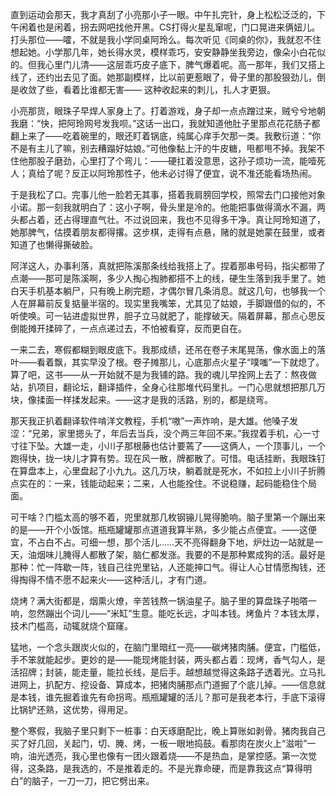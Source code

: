 直到运动会那天，我才真刮了小亮那小子一眼。中午扎完针，身上松松泛泛的，下午闲着也是闲着，拐去网吧找他开黑。CS打得火星乱窜呢，门口晃进来俩妞儿。打头那位——嚯，不就是我小学同桌阿玲么。每次听见《同桌的你》，我就忍不住想起她。小学那几年，她长得水灵，模样乖巧，安安静静坐我旁边，像朵小白花似的。但我心里门儿清——这层乖巧皮子底下，脾气爆着呢。高一那年，我们又搭上线了，还约出去见了面。她那副模样，比以前更惹眼了，骨子里的那股狠劲儿，倒是收敛了些，看着比谁都无害—— 这种收起来的刺儿，扎人才更狠。

小亮那货，眼珠子早焊人家身上了。打着游戏，身子却一点点蹭过来，贼兮兮地朝我磨：“快，把阿玲网号发我呗。”这话一出口，我就知道他肚子里那点花花肠子都翻上来了——吃着碗里的，眼还盯着锅底，纯属心痒手欠那一类。我敷衍道：“你不是有主儿了嘛，别去糟蹋好姑娘。”可他像黏上汗的牛皮糖，甩都甩不掉。我架不住他那股子磨劲，心里打了个弯儿：——硬扛着没意思，这孙子烦功一流，能噎死人；真给了呢？反正以阿玲那性子，他未必讨得了便宜，说不准还能看场热闹。

于是我松了口。完事儿他一脸若无其事，搭着我肩膀回学校，照常去门口接他对象小诺。那一刻我就明白了：这小子啊，骨头里是冷的。他能把事做得滴水不漏，两头都占着，还占得理直气壮。不过说回来，我也不见得多干净。真让阿玲知道了，她那脾气，估摸着朋友都得撂。这步棋，走得有点悬，赌的就是她蒙在鼓里，或者知道了也懒得撕破脸。

阿洋这人，办事利落，真就把陈溪那条线给我搭上了。捏着那串号码，指尖都带了点潮——那可是陈溪啊，多少人掏心掏肺都搭不上的线，硬生生落到我手里了。她白天手机基本躺尸，只有晚上刷完题，才偶尔冒几条消息。就这几句，也够我一个人在屏幕前反复掂量半宿的。现实里我嘴笨，尤其见了姑娘，手脚跟借的似的，不听使唤。可一钻进虚拟世界，胆子立马就肥了，能撑破天。隔着屏幕，那点心思反倒能摊开揉碎了，一点点递过去，不怕被看穿，反而更自在。

一来二去，寒假都糊到眼皮底下。我那成绩，还吊在卷子末尾晃荡，像水面上的落叶——看着飘，其实早没了根。卷子摊那儿，心底那点火星子“噗嗤”一下就熄了。算了吧，这书——从一开始就不是为我铺的路。我的魂儿早拴网上去了：熬夜做站，扒项目，翻论坛，翻译插件，全身心往那堆代码里扎。一门心思就想把那几万块，像揉面一样揉发起来。——这才是我的活路，别的，都是绕弯。

那天我正扒着翻译软件啃洋文教程，手机“嗷”一声炸响，是大雄。他嗓子发涩：“兄弟，家里摁头了，年后去当兵，没个两三年回不来。”我捏着手机，心一寸寸往下坠。大雄一走，小川子那根藤也估计要蔫了——这俩人，一个顶事儿，一个跑得快，拢一块儿才算有势。现在风一散，牌都散了。可惜。电话挂断，我眼珠钉在算盘本上，心里盘起了小九九。这几万块，躺着就是死水，不如拉上小川子折腾点实在的：一来，钱能动起来；二来，人也能拴住。不说稳赚，起码能稳住个局面。

可干啥？门槛太高的够不着，兜里就那几枚钢镚儿晃得脆响。脑子里第一个蹦出来的是——开个小饭馆。瓶瓶罐罐那点道道我算半熟，多少能占点便宜。——这便宜，不占白不占。可细一想，那个活儿……天不亮得翻身下地，炉灶边一站就是一天，油烟味儿腌得人都散了架，脑仁都发涨。我要的不是那种累成狗的活。最好是那种：忙一阵歇一阵，钱自己往兜里钻，人还能抻口气。得让人心甘情愿掏钱，还得掏得不情不愿不起来火——这种活儿，才有门道。

烧烤？满大街都是，烟熏火燎，辛苦钱熬一锅油星子。脑子里的算盘珠子啪嗒一响，忽然蹦出个词儿——“米缸”生意。能吃长远，才叫本钱。烤鱼片？本钱太厚，技术门槛高，动辄就烧个窟窿。

猛地，一个念头跟炭火似的，在脑门里暗红一亮——碳烤猪肉脯。便宜，门槛低，手不笨就能起步。更妙的是——能现烤能封装，两头都占着：现烤，香气勾人，是活招牌；封装，能走量，能拉长线，是后手。越想越觉得这条路子透着光。立马扎进网上，扒配方、挖设备、算成本，把猪肉脯那点门道掘了个底儿掉。——信息就是本钱，谁先掘着谁先有命拐弯。瓶瓶罐罐的活儿？那可是我老本行，手底下滚得比锅铲还熟，这优势，得用足。

整个寒假，我脑子里只剩下一桩事：白天琢磨配比，晚上算账如剥骨。猪肉我自己买了好几回，关起门，切、腌、烤，一板一眼地捣鼓。看那肉在炭火上“滋啦”一响，油光透亮，我心里也像有一团火跟着烧——不是热血，是掌控感。第一次觉得，这条路，是我选的，不是推着走的。不是光靠命硬，而是靠我这点“算得明白”的脑子，一刀一刀，把它劈出来。
